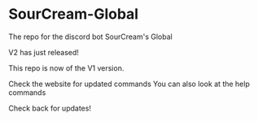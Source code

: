 # SourCream-Global
The repo for the discord bot SourCream's Global

V2 has just released!

This repo is now of the V1 version.

Check the website for updated commands
You can also look at the help commands

Check back for updates!
